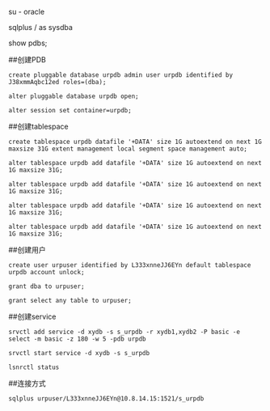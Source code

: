 su - oracle

sqlplus / as sysdba

show pdbs;



##创建PDB

```oracle
create pluggable database urpdb admin user urpdb identified by J38xmmAqbc12ed roles=(dba);

alter pluggable database urpdb open;

alter session set container=urpdb;
```



##创建tablespace

```oracle
create tablespace urpdb datafile '+DATA' size 1G autoextend on next 1G maxsize 31G extent management local segment space management auto;

alter tablespace urpdb add datafile '+DATA' size 1G autoextend on next 1G maxsize 31G;

alter tablespace urpdb add datafile '+DATA' size 1G autoextend on next 1G maxsize 31G;

alter tablespace urpdb add datafile '+DATA' size 1G autoextend on next 1G maxsize 31G;

alter tablespace urpdb add datafile '+DATA' size 1G autoextend on next 1G maxsize 31G;
```



##创建用户

```oracle
create user urpuser identified by L333xnneJJ6EYn default tablespace urpdb account unlock;

grant dba to urpuser;

grant select any table to urpuser;
```





##创建service

```oracle
srvctl add service -d xydb -s s_urpdb -r xydb1,xydb2 -P basic -e select -m basic -z 180 -w 5 -pdb urpdb

srvctl start service -d xydb -s s_urpdb

lsnrctl status 
```





##连接方式

```oracle
sqlplus urpuser/L333xnneJJ6EYn@10.8.14.15:1521/s_urpdb
```



